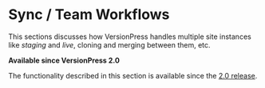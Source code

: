 # Sync / Team Workflows

This sections discusses how VersionPress handles multiple site instances like *staging* and *live*, cloning and merging between them, etc.

<div class="note">
 
  **Available since VersionPress 2.0**
 
  The functionality described in this section is available since the [2.0 release](./release-notes/2.0).
 
</div>
